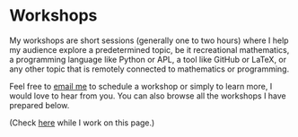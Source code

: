 # Workshops

My workshops are short sessions (generally one to two hours) where I help my audience
explore a predetermined topic, be it recreational mathematics,
a programming language like Python or APL, a tool like GitHub or LaTeX,
or any other topic that is remotely connected to mathematics or programming.

Feel free to [email me][email] to schedule a workshop or simply to learn more,
I would love to hear from you.
You can also browse all the workshops I have prepared below.

(Check [here](/workshops) while I work on this page.)

[email]: mailto:rodrigo@mathspp.com
[workshops]: ../workshops
